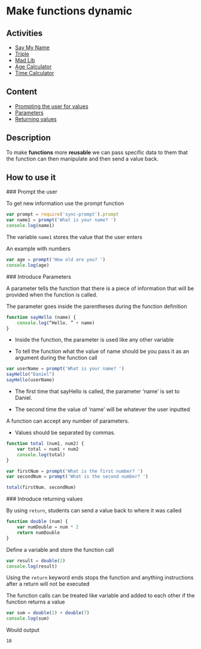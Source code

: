 # Make functions dynamic

## Activities

- [Say My Name](https://github.com/danleavitt0/codecamp-examples/tree/master/passingParameters/examples/sayMyName)
- [Triple](https://github.com/danleavitt0/codecamp-examples/tree/master/passingParameters/examples/triple)
- [Mad Lib](https://github.com/danleavitt0/codecamp-examples/tree/master/passingParameters/examples/madLib)
- [Age Calculator](https://github.com/danleavitt0/codecamp-examples/tree/master/passingParameters/examples/ageCalculator)
- [Time Calculator](https://github.com/danleavitt0/codecamp-examples/tree/master/passingParameters/examples/timeCalculator)

## Content

- [Prompting the user for values](#prompt)
- [Parameters](#parameters)
- [Returning values](#return)

## Description

To make **functions** more **reusable** we can pass specific data to them that the function can then manipulate and then send a value back.

## How to use it

<a name="prompt" />
### Prompt the user

To get new information use the prompt function
```js
var prompt = require('sync-prompt').prompt
var name1 = prompt('What is your name? ')
console.log(name1)
```

The variable `name1` stores the value that the user enters

An example with numbers
```js
var age = prompt('How old are you? ')
console.log(age)
```

<a name="parameters" />
### Introduce Parameters

A parameter tells the function that there is a piece of information that will be provided when the function is called.

The parameter goes inside the parentheses during the function definition
```js
function sayHello (name) {
	console.log(“Hello, ” + name)
}
```
- Inside the function, the parameter is used like any other variable

- To tell the function what the value of name should be you pass it as an argument during the function call

```js
var userName = prompt('What is your name? ')
sayHello("Daniel")
sayHello(userName)
```
- The first time that sayHello is called, the parameter ‘name’ is set to Daniel.

- The second time the value of ‘name’ will be whatever the user inputted

A function can accept any number of parameters.
- Values should be separated by commas.

```js
function total (num1, num2) {
	var total = num1 + num2
	console.log(total)
}

var firstNum = prompt('What is the first number? ')
var secondNum = prompt('What is the second number? ')

total(firstNum, secondNum)
```

<a name="return" />
### Introduce returning values

By using `return`, students can send a value back to where it was called
```js
function double (num) {
	var numDouble = num * 2
	return numDouble
}
```
Define a variable and store the function call
```js
var result = double(2)
console.log(result)
```
Using the `return` keyword ends stops the function and anything instructions after
a return will not be executed

The function calls can be treated like variable and added to each other if the function returns a value
```js
var sum = double(2) + double(7)
console.log(sum)
```
Would output
```
18
```
